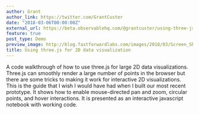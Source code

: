 ```yaml
---
author: Grant
author_link: https://twitter.com/GrantCuster
date: "2018-03-06T00:00:00Z"
external_url: https://beta.observablehq.com/@grantcuster/using-three-js-for-2d-data-visualization
feature: true
post_type: Demo
preview_image: http://blog.fastforwardlabs.com/images/2018/03/Screen_Shot_2018_03_06_at_10_53_16_AM-1520351645421.png
title: Using three.js for 2D data visualization
---
```


A code walkthrough of how to use three.js for large 2D data visualizations. Three.js can smoothly render a large number of points in the browser but there are some tricks to making it work for interactive 2D visualizations. This is the guide that I wish I would have had when I built our most recent prototype. It shows how to enable mouse-directed pan and zoom, circular points, and hover interactions. It is presented as an interactive javascript notebook with working code.

